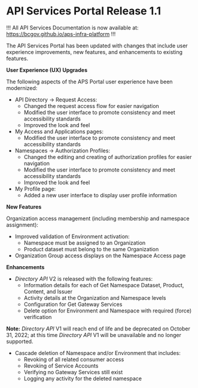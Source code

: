 # API Services Portal Release 1.1

!!!
All API Services Documentation is now available at: https://bcgov.github.io/aps-infra-platform
!!!

The API Services Portal has been updated with changes that include user experience improvements, new features, and enhancements to existing features.

**User Experience (UX) Upgrades**

The following aspects of the APS Portal user experience have been modernized:
- API Directory → Request Access:
  - Changed the request access flow for easier navigation
  - Modified the user interface to promote consistency and meet accessibility standards
  - Improved the look and feel
- My Access and Applications pages:
  - Modified the user interface to promote consistency and meet accessibility standards
- Namespaces → Authorization Profiles:
  - Changed the editing and creating of authorization profiles for easier navigation
  - Modified the user interface to promote consistency and meet accessibility standards
  - Improved the look and feel 
- My Profile page:
  - Added a new user interface to display user profile information

**New Features**

Organization access management (including membership and namespace assignment):
- Improved validation of Environment activation:
  - Namespace must be assigned to an Organization
  - Product dataset must belong to the same Organization
- Organization Group access displays on the Namespace Access page

**Enhancements**

- _Directory API_ V2 is released with the following features:
  - Information details for each of Get Namespace Dataset, Product, Content, and Issuer
  - Activity details at the Organization and Namespace levels
  - Configuration for Get Gateway Services
  - Delete option for Environment and Namespace with required (force) verification

**Note:** _Directory API_ V1 will reach end of life and be deprecated on October 31, 2022; at this time _Directory API_ V1 will be unavailable and no longer supported.

- Cascade deletion of Namespace and/or Environment that includes:
  - Revoking of all related consumer access
  - Revoking of Service Accounts
  - Verifying no Gateway Services still exist
  - Logging any activity for the deleted namespace
